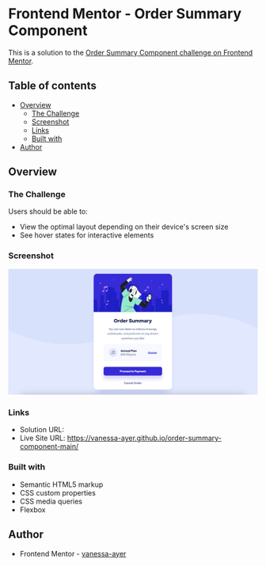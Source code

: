 # Frontend Mentor - Order Summary Component

This is a solution to the [Order Summary Component challenge on Frontend Mentor](https://www.frontendmentor.io/challenges/order-summary-component-QlPmajDUj). 

## Table of contents

- [Overview](#overview)
  - [The Challenge](#the-challenge)
  - [Screenshot](#screenshot)
  - [Links](#links)
  - [Built with](#built-with)
- [Author](#author)

## Overview

### The Challenge

Users should be able to:

- View the optimal layout depending on their device's screen size
- See hover states for interactive elements

### Screenshot

![desktop-design](images/final-design-order-summary-component.png)

### Links

- Solution URL: 
- Live Site URL: https://vanessa-ayer.github.io/order-summary-component-main/

### Built with

- Semantic HTML5 markup
- CSS custom properties
- CSS media queries
- Flexbox

## Author

- Frontend Mentor - [vanessa-ayer](https://www.frontendmentor.io/profile/vanessa-ayer)
